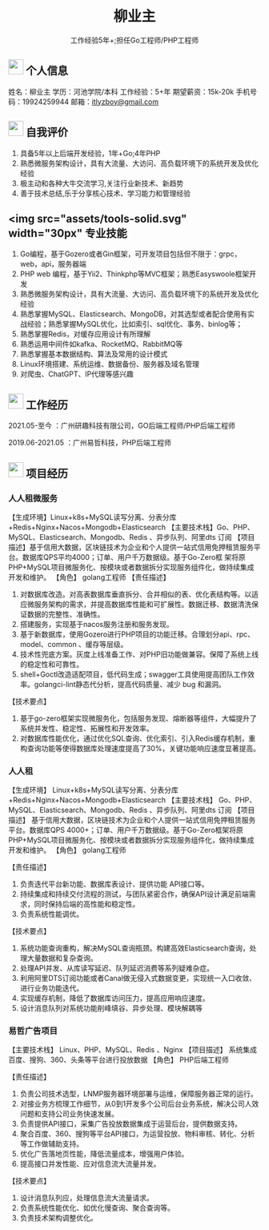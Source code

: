  <center>
     <h1>柳业主</h1>
     <div>
        <span>
               工作经验5年+;担任Go工程师/PHP工程师
         </span>
     </div>
 </center>

 ## <img src="assets/info-circle-solid.svg" width="30px"> 个人信息
姓名：柳业主                学历：河池学院/本科
工作经验：5+年              期望薪资：15k-20k
手机号码：19924259944       邮箱：itlyzboy@gmail.com

## <img src="assets/rss-solid.svg" width="30px"> 自我评价
1. 具备5年以上后端开发经验，1年+Go;4年PHP
2. 熟悉微服务架构设计，具有大流量、大访问、高负载环境下的系统开发及优化经验
3. 极主动和各种大牛交流学习,关注行业新技术、新趋势
4. 善于技术总结,乐于分享核心技术、学习能力和管理经验

## <img src="assets/tools-solid.svg" width="30px"  专业技能
1. Go编程，基于Gozero或者Gin框架，可开发项目包括但不限于：grpc，web，api，服务器端
2. PHP web 编程，基于Yii2、Thinkphp等MVC框架；熟悉Easyswoole框架开发
3. 熟悉微服务架构设计，具有大流量、大访问、高负载环境下的系统开发及优化经验
4. 熟悉掌握MySQL、Elasticsearch、MongoDB，对其选型或者配合使用有实战经验；熟悉掌握MySQL优化，比如索引、sql优化、事务、binlog等；
5. 熟悉掌握Redis，对缓存应用设计有所理解
6. 熟悉运用中间件如kafka、RocketMQ、RabbitMQ等
7. 熟悉掌握基本数据结构、算法及常用的设计模式
8. Linux环境搭建、系统运维、数据备份、服务器及域名管理
9. 对爬虫、ChatGPT、IP代理等感兴趣


## <img src="assets/briefcase-solid.svg" width="30px"> 工作经历

2021.05-至今 ：广州研趣科技有限公司，GO后端工程师/PHP后端工程师

2019.06-2021.05 ：广州易哲科技，PHP后端工程师

## <img src="assets/project-diagram-solid.svg" width="30px"> 项目经历

### 人人租微服务
  【生成环境】Linux+k8s+MySQL读写分离、分表分库+Redis+Nginx+Nacos+Mongodb+Elasticsearch
  【主要技术栈】Go、PHP、MySQL、Elasticsearch、Mongodb、Redis 、异步队列、阿⾥dts 订阅
  【项目描述】基于信用大数据，区块链技术为企业和个人提供一站式信用免押租赁服务平台。数据库QPS平均4000；订单、用户千万数据级。基于Go-Zero框       架将原PHP+MySQL项目微服务化、按模块或者数据拆分实现服务组件化，做持续集成开发和维护。
  【角色】    golang工程师
  【责任描述】
  1. 对数据库改造。对高表数据库垂直拆分、合并相似的表、优化表结构等。以适应微服务架构的需求，并提高数据库性能和可扩展性。数据迁移、数据清洗保证数据的完整性、准确性。
  2. 搭建服务，实现基于nacos服务注册和服务发现。
  3. 基于新数据库，使用Gozero进行PHP项目的功能迁移。合理划分api、rpc、model、common 、缓存等层级。
  4. 技术性兜底方案。灰度上线准备工作、对PHP旧功能做兼容。保障了系统上线的稳定性和可靠性。
  5. shell+Goctl改造适配项目，低代码生成；swagger工具使用提高团队工作效率。golangci-lint静态代分析，提高代码质量、减少 bug 和漏洞。

  【技术要点】
  1. 基于go-zero框架实现微服务化，包括服务发现、熔断器等组件，大幅提升了系统并发性、稳定性、拓展性和开发效率。
  2. 对数据库性能优化，通过优化SQL查询、优化索引、引入Redis缓存机制，重构查询功能等使得数据库处理速度提高了30%，关键功能响应速度显著提高。




### 人人租
  【生成环境】  Linux+k8s+MySQL读写分离、分表分库+Redis+Nginx+Nacos+Mongodb+Elasticsearch
  【主要技术栈】 Go、PHP、MySQL、Elasticsearch、Mongodb、Redis 、异步队列、阿⾥dts 订阅
  【项目描述】  基于信用大数据，区块链技术为企业和个人提供一站式信用免押租赁服务平台。数据库QPS 4000+；订单、用户千万数据级。基于Go-Zero框架将原PHP+MySQL项目微服务化、按模块或者数据拆分实现服务组件化，做持续集成开发和维护。
  【角色】     golang工程师


  【责任描述】
  1. 负责迭代平台新功能、数据库表设计、提供功能 API接⼝等。
  2. 持续集成和持续交付流程的测试，与团队紧密合作，确保API设计满足前端需求，同时保持后端的高性能和稳定性。
  3. 负责系统性能调优。

  【技术要点】
  1. 系统功能查询重构，解决MySQL查询瓶颈。构建⾼效Elasticsearch查询，处理⼤量数据和复杂查询。 
  2. 处理API并发、从库读写延迟、队列延迟消费等系列疑难杂症。
  3. 利⽤阿⾥DTS订阅功能或者Canal做⽆侵⼊式数据变更，实现统一入口收敛、进行业务功能迭代。
  4. 实现缓存机制，降低了数据库访问压力，提高应用响应速度。
  5. 设计消息队列对系统功能削峰填谷、异步处理、模块解耦等


### 易哲广告项目
  【主要技术栈】 Linux、PHP、MySQL、Redis 、Nginx
  【项目描述】  系统集成百度、搜狗、360、头条等平台进行投放数据
  【角色】     PHP后端工程师

  【责任描述】
  1. 负责公司技术选型，LNMP服务器环境部署与运维，保障服务器正常的运行。
  2. 对接业务方梳理工作细节，从0到1开发多个公司后台业务系统，解决公司人效问题和支持公司业务快速发展。
  3. 负责提供API接口，采集广告投放数据集成于运营后台，提供数据支持。
  4. 聚合百度、360、搜狗等平台API接口，为运营投放、物料审核、转化、分析等工作做辅助支持。
  5. 优化广告落地页性能，降低流量成本，增强用户体验。
  6. 提高接口并发性能、应对信息流大流量并发。


  【技术要点】
  1. 设计消息队列应，处理信息流大流量请求。 
  2. 负责系统性能优化、如优化慢查询、聚合查询等。
  3. 负责技术架构调整优化。

   


